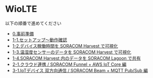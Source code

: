 # WioLTE

以下の順番で進めてください

- <a href="0/prepare.html" target="_blank">0.事前準備</a>
- [1-1.セットアップ〜動作確認](1/1-setup.html)
- [1-2.デバイス稼働時間を SORACOM Harvest で可視化](1/2-uptime.html)
- [1-3.温湿度センサーのデータを SORACOM Harvest で可視化](1/3-sensor.html)
- [1-4.SORACOM Harvest 内のデータを SORACOM Lagoon で共有](1/4-lagoon.html)
- [2-1.クラウド連携 / SORACOM Funnel + AWS IoT Core 編](2/soracom-funnel+aws-iot-core.html)
- [3-1.IoTデバイス 双方向通信 / SORACOM Beam + MQTT Pub/Sub 編](3/1-beam-mqtt.html)
